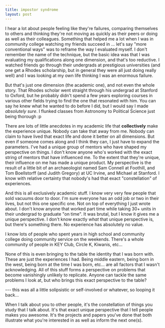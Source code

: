 ```yaml
---
title: impostor syndrome
layout: post
---
```

I hear a lot about people feeling like they're failures, comparing themselves to others and thinking they're not moving as quickly as their peers or doing as well as their colleagues. Something that helped me a lot when I was in community college watching my friends succeed in ... let's say "more conventional ways" was to reframe the way I evaluated myself. I don't remember the name of the technique, but the basic idea was that I was evaluating my qualifications along one dimension, and that's too reductive. I watched friends go through their undergrads at prestigious universities (and one get a Rhodes scholarship, but in general they were all just doing really well) and I was looking at my own life thinking I was an enormous failure.

But that's just one dimension (the academic one), and not even the whole story. That Rhodes scholar went straight through his undergrad at Stanford to Oxford, but he probably didn't spend a few years exploring courses in various other fields trying to find the one that resonated with him. You can say he knew what he wanted to do before I did, but I would say I made *absolutely sure*. I flunked classes from Astronomy to Political Science just being thorough :p

There are lots of little anecdotes in my academic life that **collectively** make the experience unique. Nobody can take that away from me. Nobody can claim to have lived that exact life and done it better on all dimensions. But even if someone comes along and I think they can, I just have to expand the parameters. I've had a unique group of mentors who have shaped my perspective on things. I don't know anyone who's worked with the exact string of mentors that have influenced me. To the extent that they're unique, their influence on me has made a unique product. My perspective is the result of a little bit of an archaeologist named Sam Connell at Foothill, and Tom Boellstorff (and Judith Gregory) at UC Irvine, and Michael at Stanford. I know with relative certainty that nobody's had that exact "constellation" of experiences.

And this is all exclusively academic stuff. I know very very few people that sold vacuums door to door. I'm sure everyone has an odd job or two in their lives, but not this one specific one. Not on top of everything I just wrote about. I don't know anyone that worked part time while taking 30+ units in their undergrad to graduate "on time". It was brutal, but I know it gives me a unique perspective. I don't know exactly *what* that unique perspective is, but there's something there. No experience has absolutely no value.

I know lots of people who spent years in high school and community college doing community service on the weekends. There's a whole community of people in KEY Club, Circle K, Kiwanis, etc...

None of this is even bringing to the table the identity that I was born with. These are just the experiences I had. Being middle eastern, being born in the west, being born at the time I was born, etc... are all factors that I wasn't acknowledging. All of this stuff forms a perspective on problems that become vanishingly unlikely to replicate. Anyone can tackle the same problems I look at, but who brings this exact perspective to the table?

--- this was all a little solipsistic or self-involved or whatever, so looping it back...

When I talk about you to other people, it's the constellation of things you study that I talk about. It's that exact unique perspective that I tell people makes you awesome. It's the projects and papers you've done that both illustrate what you're interested in as well as inform the next one(s).